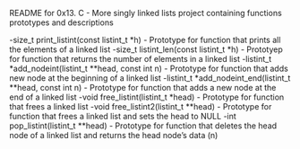 README for 0x13. C - More singly linked lists project containing functions prototypes and descriptions

-size_t print_listint(const listint_t *h) - Prototype for function that prints all the elements of a linked list
-size_t listint_len(const listint_t *h) - Prototyep for function that returns the number of elements in a linked list
-listint_t *add_nodeint(listint_t **head, const int n) - Prototype for function that adds new node at the beginning of a linked list
-listint_t *add_nodeint_end(listint_t **head, const int n) - Prototype for function that adds a new node at the end of a linked list
-void free_listint(listint_t *head) - Prototype for function that frees a linked list
-void free_listint2(listint_t **head) - Prototype for function that frees a linked list and sets the head to NULL
-int pop_listint(listint_t **head) - Prototype for function that deletes the head node of a linked list and returns the head node’s data (n)
